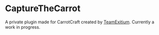 CaptureTheCarrot
================

A private plugin made for CarrotCraft created by [TeamExitium](http://dev.bukkit.org/profiles/TeamExitium/). Currently a work in progress.
